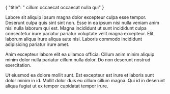 {
  "title": " cillum occaecat occaecat nulla qui"
}

Labore sit aliquip ipsum magna dolor excepteur culpa esse tempor. Deserunt culpa quis sint sint non. Esse in ea ipsum nisi nulla veniam anim nisi nulla laborum qui est. Magna incididunt ut sunt incididunt culpa consectetur irure pariatur pariatur voluptate velit magna excepteur. Elit laborum aliqua irure aliqua aute nisi. Laboris commodo incididunt adipisicing pariatur irure amet.

Anim excepteur labore elit ea ullamco officia. Cillum anim minim aliquip minim dolor nulla pariatur cillum nulla dolor. Do non deserunt nostrud exercitation.

Ut eiusmod ea dolore mollit sunt. Est excepteur est irure et laboris sunt dolor minim in id. Mollit dolor duis eu cillum cillum magna. Qui id in deserunt aliqua fugiat ut ex tempor cupidatat tempor irure.